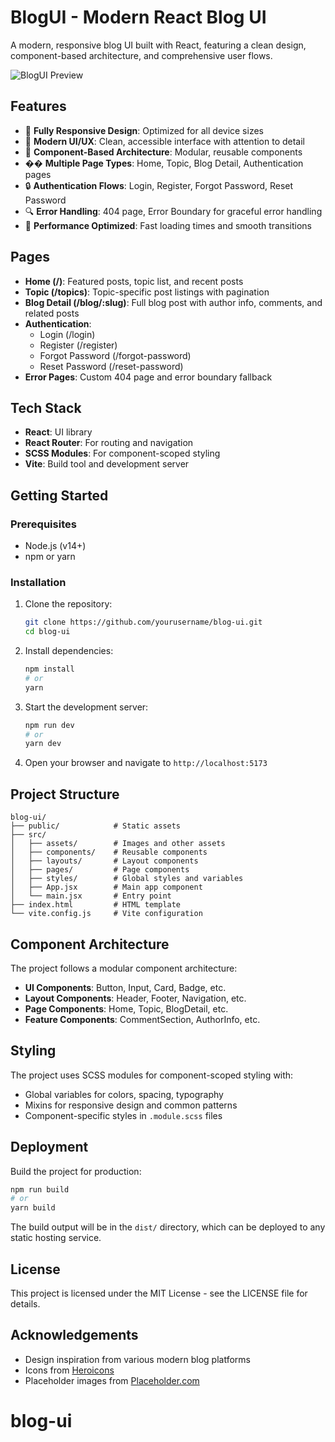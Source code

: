 # BlogUI - Modern React Blog UI

A modern, responsive blog UI built with React, featuring a clean design, component-based architecture, and comprehensive user flows.

![BlogUI Preview](https://via.placeholder.com/1200x630?text=BlogUI+Preview)

## Features

- 📱 **Fully Responsive Design**: Optimized for all device sizes
- 🎨 **Modern UI/UX**: Clean, accessible interface with attention to detail
- 🧩 **Component-Based Architecture**: Modular, reusable components
- �� **Multiple Page Types**: Home, Topic, Blog Detail, Authentication pages
- 🔒 **Authentication Flows**: Login, Register, Forgot Password, Reset Password
- 🔍 **Error Handling**: 404 page, Error Boundary for graceful error handling
- 🚀 **Performance Optimized**: Fast loading times and smooth transitions

## Pages

- **Home (/)**: Featured posts, topic list, and recent posts
- **Topic (/topics)**: Topic-specific post listings with pagination
- **Blog Detail (/blog/:slug)**: Full blog post with author info, comments, and related posts
- **Authentication**:
  - Login (/login)
  - Register (/register)
  - Forgot Password (/forgot-password)
  - Reset Password (/reset-password)
- **Error Pages**: Custom 404 page and error boundary fallback

## Tech Stack

- **React**: UI library
- **React Router**: For routing and navigation
- **SCSS Modules**: For component-scoped styling
- **Vite**: Build tool and development server

## Getting Started

### Prerequisites

- Node.js (v14+)
- npm or yarn

### Installation

1. Clone the repository:
   ```bash
   git clone https://github.com/yourusername/blog-ui.git
   cd blog-ui
   ```

2. Install dependencies:
   ```bash
   npm install
   # or
   yarn
   ```

3. Start the development server:
   ```bash
   npm run dev
   # or
   yarn dev
   ```

4. Open your browser and navigate to `http://localhost:5173`

## Project Structure

```
blog-ui/
├── public/            # Static assets
├── src/
│   ├── assets/        # Images and other assets
│   ├── components/    # Reusable components
│   ├── layouts/       # Layout components
│   ├── pages/         # Page components
│   ├── styles/        # Global styles and variables
│   ├── App.jsx        # Main app component
│   └── main.jsx       # Entry point
├── index.html         # HTML template
└── vite.config.js     # Vite configuration
```

## Component Architecture

The project follows a modular component architecture:

- **UI Components**: Button, Input, Card, Badge, etc.
- **Layout Components**: Header, Footer, Navigation, etc.
- **Page Components**: Home, Topic, BlogDetail, etc.
- **Feature Components**: CommentSection, AuthorInfo, etc.

## Styling

The project uses SCSS modules for component-scoped styling with:

- Global variables for colors, spacing, typography
- Mixins for responsive design and common patterns
- Component-specific styles in `.module.scss` files

## Deployment

Build the project for production:

```bash
npm run build
# or
yarn build
```

The build output will be in the `dist/` directory, which can be deployed to any static hosting service.

## License

This project is licensed under the MIT License - see the LICENSE file for details.

## Acknowledgements

- Design inspiration from various modern blog platforms
- Icons from [Heroicons](https://heroicons.com/)
- Placeholder images from [Placeholder.com](https://placeholder.com/)
# blog-ui
